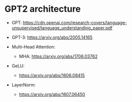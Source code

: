 # GPT2 architecture

- GPT: https://cdn.openai.com/research-covers/language-unsupervised/language_understanding_paper.pdf
- GPT-3: https://arxiv.org/abs/2005.14165

- Multi-Head Attention:
  - MHA: https://arxiv.org/abs/1706.03762

- GeLU:
  - https://arxiv.org/abs/1606.08415

- LayerNorm:
  - https://arxiv.org/abs/1607.06450